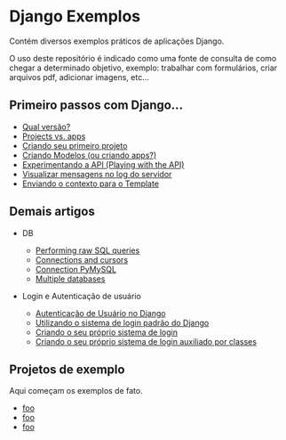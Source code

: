 Django Exemplos
===

Contém diversos exemplos práticos de aplicações Django.

O uso deste repositório é indicado como uma fonte de consulta de como chegar a determinado objetivo, exemplo:
trabalhar com formulários, criar arquivos pdf, adicionar imagens, etc...



Primeiro passos com Django...
---

- [Qual versão?](qual-versao.md)
- [Projects vs. apps](projects-vs-apps.md)
- [Criando seu primeiro projeto](criando-um-projeto.md)
- [Criando Modelos (ou criando apps?)](criando-modelos.md)
- [Experimentando a API (Playing with the API)](experimentando-api-terminal.md)
- [Visualizar mensagens no log do servidor](visualizar-mensagens-no-log.md)
- [Enviando o contexto para o Template](enviando-contexto.md)



Demais artigos
---

+ DB
  - [Performing raw SQL queries](db/raw-query.md)
  - [Connections and cursors](db/connections-and-cursors.md)
  - [Connection PyMySQL](db/connection-pymysql.md)
  - [Multiple databases](db/multiple-databases.md)

+ Login e Autenticação de usuário

  - [Autenticação de Usuário no Django](autenticacao-de-usuario.md)
  - [Utilizando o sistema de login padrão do Django](login/login-padrao.md)
  - [Criando o seu próprio sistema de login](login/login-proprio.md)
  - [Criando o seu próprio sistema de login auxiliado por classes](login/login-classes.md)


Projetos de exemplo
---

Aqui começam os exemplos de fato.

- [foo](#)
- [foo](#)
- [foo](#)
